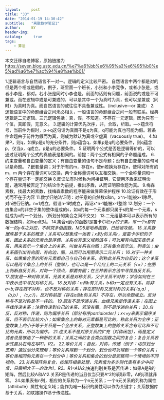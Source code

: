```yaml
---
layout:     post
title: "33"
date: "2014-01-19 14:30:42"
subtitle:   "离散数学笔记1"
author:     BY
header-img:
catalog: 	 true
tags:
    - 算法
---
```


本文迁移自老博客，原始链接为 <https://seven.blog.ustc.edu.cn/%e7%a6%bb%e6%95%a3%e6%95%b0%e5%ad%a6%e7%ac%94%e8%ae%b01/>

1.逻辑语言与自然语言不一对一。逻辑的定义比较严密。
自然语言中两个都是对的但是两个相或是假的，例子，班里面一个班长，小张和小李竞争，或者小张是，或者小李是，都对。若小张是同时小李也是，前面的话则有问题，前面说的或是不可兼或。而在逻辑中或是可兼或的，可以是其中一个为真时为真，也可以是兼或（同时）为真时为真。而自然语言的或往往不具备兼或性。（inclusive―or 兼或）
2.逻辑语言中的命题组合之间未必相关，一般语言的命题组合之间一般有联系。经典逻辑是二元逻辑。三元逻辑包括：真，假，不知道。不存在一元逻辑，因为只有一个值，真即假，无意义。
3.逻辑的计算优先次序，非，合取，析取。―&gt;蕴含符号，当前件为假时，p-&gt;q这句话为真而不是q为真，q可能为真也可能为假。若条件命题由于前件为假而为真，则成为默认为真或空虚真（vacuously true）。
4.如果P，则q，如果p是q的充分条件，则p蕴含q，如果p是q的必要条件，则q蕴含p。仅当p，q成立。p是q的必要条件。
5.证明两个公式是否是逻辑等价的，可以通过证明两个公式的真值表是相同的。前提：两个公式有相同的子命题组成。
6.约束变量和自由变量的定义；有自由变量的语句不是命题；没有自由变量的语句可以是命题。
7.嵌套量词；对于所有的m，存在n，使m若换为存在n，使得对所有的m，m
两个存在量词可以交换，两个全称量词可以互相交换，一个全称量词和一个存在量词不一定能交换
8.反证法有时候称为间接证明，它使用矛盾来证明命题，通常用被否定了的结论作为前提，推出矛盾，从而证明原命题为真。
9.梅森素数，找最大的素数，找梅森素数的程序能来做屏幕保护程序
10.论证有效在于形式而不在于内容
11.数学归纳法证明：对任意的自然数x和n，x^n-1能被x-1除尽。对n进行归纳。n=1成立，假设n-1时成立，再证x^n-1能被x-1整除
12.划分：一个由集合x的非空子集的整体组成的s，如x的每一个元素都只属于s的某一个元素，s就成为x的一个划分。（所划分的集合之间不交叉）
13.二元组基本可以表示所有的数据结构，如lisp点对。
14.集合x到y的函数f是笛卡尔积x*y的子集，每一个x都有唯一的y与之对应，不研究多值函数。MD5是哈希函数，已经被攻破。
15.关系数据库基于关系的概念；关系可以想象成一张表；x到y的关系r，是笛卡尔积的子集，因此关系的元素也是序偶，关系也有定义域和值与；可以用有向图来表示关系，用来表示一个集合上的关系，叫做关系有向图；还有集合表示法，列表法；由关系图引出有向图，有向边，圈，从而可以用图表示二元关系；
16.对于一种关系，如果集合里的所有元素都自己与自己有关系，则称此关系为自反的；这个关系可以是两个集合上的关系（整除），也可以是一个几何上的二元关系（&lt;=）；在图上判断自反关系，对每一个顶点，都要有圈；在三种表示方法中寻找自反关系。
17.朋友是一种对称关系，兄弟关系是对称关系，父子关系不对称；学会如何在三中表示法中寻找对称关系。
18.反对称：a和b有关系，b和a一定没有关系，除非a=b;存在既不对称，也不反对称的关系；存在即对称又反对称的关系{（a,a）,（b,b）,（c,c）}，反对称前提（存在a到b的关系）不存在，所以命题成立。反对称与不是对称是不一样的。
19.朋友不是传递关系，血缘兄弟是传递关系；在图上寻找传递关系；注意传递到自己的关系，若没有圈，则不是传递的关系；
20.自反，反对称，传递，则为偏序关系（部分有序partialorder）；x&lt;=y来表示偏序关系，但不表示比较大小；如果集合上的每对元素都是可比的，称此关系为全序；正整数集上的小于等于关系是一个全序关系，正整数集上的整除关系含有可比和不可比的元素，所以为偏序。
21.逆关系不是对原关系的扩充（对称闭包），而是定义或者说是够造了一种新的关系；关系之间的复合类似函数之间的复合；复合关系表示式要从右向左写R1。R2。
22.等价关系：自反，对称，传递（例子：切饼划分芝麻）通过划分来理解；等价关系得到一个划分，划分也可以得到一个等价关系；等价类相同的元素在一个划分中；等价关系和集合的划分是观察同一个情境的不同视角。
23.关系矩阵的复合，按矩阵相乘处理，元素值为多少则代表有多少中间值，只需把大于一的改为1，R2。R1=A1*A2;快速判别关系是否传递：如果A是R的矩阵，然后比较A和A^2.关系R是传递的当且仅当只要A^2的ij项非零，A的ij项就非零。
24.如果表有n列，相应的关系称为一个n元关系；一个n元关系的列称为属性（attribute）属性有定义域；能作为唯一标识的属性可以作为关键字；关系数据库基于关系，如联接操作基于传递性。

&nbsp;
